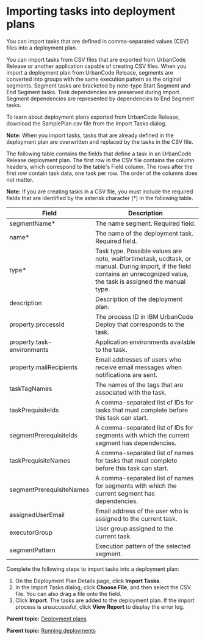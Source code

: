 # Importing tasks into deployment plans

You can import tasks that are defined in comma-separated values \(CSV\) files into a deployment plan.

You can import tasks from CSV files that are exported from UrbanCode Release or another application capable of creating CSV files. When you import a deployment plan from UrbanCode Release, segments are converted into groups with the same execution pattern as the original segments. Segment tasks are bracketed by note-type Start Segment and End Segment tasks. Task dependencies are preserved during import. Segment dependencies are represented by dependencies to End Segment tasks.

To learn about deployment plans exported from UrbanCode Release, download the SamplePlan.csv file from the Import Tasks dialog.

**Note:** When you import tasks, tasks that are already defined in the deployment plan are overwritten and replaced by the tasks in the CSV file.

The following table contains the fields that define a task in an UrbanCode Release deployment plan. The first row in the CSV file contains the column headers, which correspond to the table's Field column. The rows after the first row contain task data, one task per row. The order of the columns does not matter.

**Note:** If you are creating tasks in a CSV file, you must include the required fields that are identified by the asterisk character \(\*\) in the following table.

|Field|Description|
|-----|-----------|
|segmentName\*|The name segment. Required field.|
|name\*|The name of the deployment task. Required field.|
|type\*|Task type. Possible values are note, waitfortimetask, ucdtask, or manual. During import, if the field contains an unrecognized value, the task is assigned the manual type.|
|description|Description of the deployment plan.|
|property:processId|The process ID in IBM UrbanCode Deploy that corresponds to the task.|
|property:task-environments|Application environments available to the task.|
|property:mailRecipients|Email addresses of users who receive email messages when notifications are sent.|
|taskTagNames|The names of the tags that are associated with the task.|
|taskPrequisiteIds|A comma-separated list of IDs for tasks that must complete before this task can start.|
|segmentPrerequisitelds|A comma-separated list of IDs for segments with which the current segment has dependencies.|
|taskPrequisiteNames|A comma-separated list of names for tasks that must complete before this task can start.|
|segmentPrerequisiteNames|A comma-separated list of names for segments with which the current segment has dependencies.|
|assignedUserEmail|Email address of the user who is assigned to the current task.|
|executorGroup|User group assigned to the current task.|
|segmentPattern|Execution pattern of the selected segment.|

Complete the following steps to import tasks into a deployment plan:

1.   On the Deployment Plan Details page, click **Import Tasks**. 
2.   In the Import Tasks dialog, click **Choose File**, and then select the CSV file. You can also drag a file onto the field. 
3.   Click **Import**. The tasks are added to the deployment plan. If the import process is unsuccessful, click **View Report** to display the error log. 

**Parent topic:** [Deployment plans](../../com.crelease.doc/topics/cr_deployPlan_ov.md)

**Parent topic:** [Running deployments](../../com.crelease.doc/topics/cr_deployRun_ov.md)


